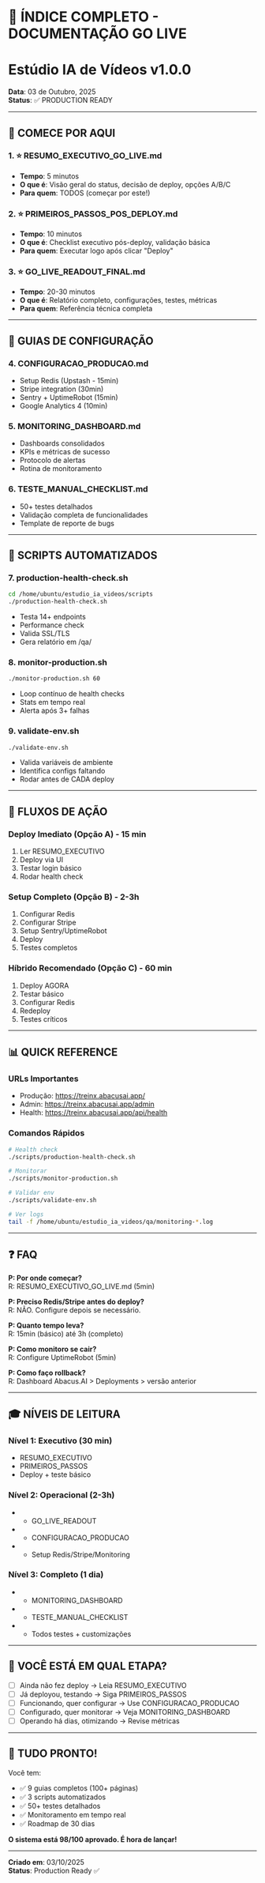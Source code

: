 
# 📑 ÍNDICE COMPLETO - DOCUMENTAÇÃO GO LIVE
# Estúdio IA de Vídeos v1.0.0

**Data**: 03 de Outubro, 2025  
**Status**: ✅ PRODUCTION READY

---

## 🎯 COMECE POR AQUI

### 1. ⭐ RESUMO_EXECUTIVO_GO_LIVE.md
- **Tempo**: 5 minutos
- **O que é**: Visão geral do status, decisão de deploy, opções A/B/C
- **Para quem**: TODOS (começar por este!)

### 2. ⭐ PRIMEIROS_PASSOS_POS_DEPLOY.md  
- **Tempo**: 10 minutos
- **O que é**: Checklist executivo pós-deploy, validação básica
- **Para quem**: Executar logo após clicar "Deploy"

### 3. ⭐ GO_LIVE_READOUT_FINAL.md
- **Tempo**: 20-30 minutos
- **O que é**: Relatório completo, configurações, testes, métricas
- **Para quem**: Referência técnica completa

---

## 🔧 GUIAS DE CONFIGURAÇÃO

### 4. CONFIGURACAO_PRODUCAO.md
- Setup Redis (Upstash - 15min)
- Stripe integration (30min)
- Sentry + UptimeRobot (15min)
- Google Analytics 4 (10min)

### 5. MONITORING_DASHBOARD.md
- Dashboards consolidados
- KPIs e métricas de sucesso
- Protocolo de alertas
- Rotina de monitoramento

### 6. TESTE_MANUAL_CHECKLIST.md
- 50+ testes detalhados
- Validação completa de funcionalidades
- Template de reporte de bugs

---

## 🤖 SCRIPTS AUTOMATIZADOS

### 7. production-health-check.sh
```bash
cd /home/ubuntu/estudio_ia_videos/scripts
./production-health-check.sh
```
- Testa 14+ endpoints
- Performance check
- Valida SSL/TLS
- Gera relatório em /qa/

### 8. monitor-production.sh
```bash
./monitor-production.sh 60
```
- Loop contínuo de health checks
- Stats em tempo real
- Alerta após 3+ falhas

### 9. validate-env.sh
```bash
./validate-env.sh
```
- Valida variáveis de ambiente
- Identifica configs faltando
- Rodar antes de CADA deploy

---

## 🚀 FLUXOS DE AÇÃO

### Deploy Imediato (Opção A) - 15 min
1. Ler RESUMO_EXECUTIVO
2. Deploy via UI
3. Testar login básico
4. Rodar health check

### Setup Completo (Opção B) - 2-3h
1. Configurar Redis
2. Configurar Stripe
3. Setup Sentry/UptimeRobot
4. Deploy
5. Testes completos

### Híbrido Recomendado (Opção C) - 60 min
1. Deploy AGORA
2. Testar básico
3. Configurar Redis
4. Redeploy
5. Testes críticos

---

## 📊 QUICK REFERENCE

### URLs Importantes
- Produção: https://treinx.abacusai.app/
- Admin: https://treinx.abacusai.app/admin
- Health: https://treinx.abacusai.app/api/health

### Comandos Rápidos
```bash
# Health check
./scripts/production-health-check.sh

# Monitorar
./scripts/monitor-production.sh

# Validar env
./scripts/validate-env.sh

# Ver logs
tail -f /home/ubuntu/estudio_ia_videos/qa/monitoring-*.log
```

---

## ❓ FAQ

**P: Por onde começar?**  
R: RESUMO_EXECUTIVO_GO_LIVE.md (5min)

**P: Preciso Redis/Stripe antes do deploy?**  
R: NÃO. Configure depois se necessário.

**P: Quanto tempo leva?**  
R: 15min (básico) até 3h (completo)

**P: Como monitoro se cair?**  
R: Configure UptimeRobot (5min)

**P: Como faço rollback?**  
R: Dashboard Abacus.AI > Deployments > versão anterior

---

## 🎓 NÍVEIS DE LEITURA

### Nível 1: Executivo (30 min)
- RESUMO_EXECUTIVO
- PRIMEIROS_PASSOS
- Deploy + teste básico

### Nível 2: Operacional (2-3h)
- + GO_LIVE_READOUT
- + CONFIGURACAO_PRODUCAO
- + Setup Redis/Stripe/Monitoring

### Nível 3: Completo (1 dia)
- + MONITORING_DASHBOARD
- + TESTE_MANUAL_CHECKLIST
- + Todos testes + customizações

---

## 🎯 VOCÊ ESTÁ EM QUAL ETAPA?

- [ ] Ainda não fez deploy → Leia RESUMO_EXECUTIVO
- [ ] Já deployou, testando → Siga PRIMEIROS_PASSOS
- [ ] Funcionando, quer configurar → Use CONFIGURACAO_PRODUCAO
- [ ] Configurado, quer monitorar → Veja MONITORING_DASHBOARD
- [ ] Operando há dias, otimizando → Revise métricas

---

## 🎉 TUDO PRONTO!

Você tem:
- ✅ 9 guias completos (100+ páginas)
- ✅ 3 scripts automatizados
- ✅ 50+ testes detalhados
- ✅ Monitoramento em tempo real
- ✅ Roadmap de 30 dias

**O sistema está 98/100 aprovado. É hora de lançar!**

---

**Criado em**: 03/10/2025  
**Status**: Production Ready ✅
